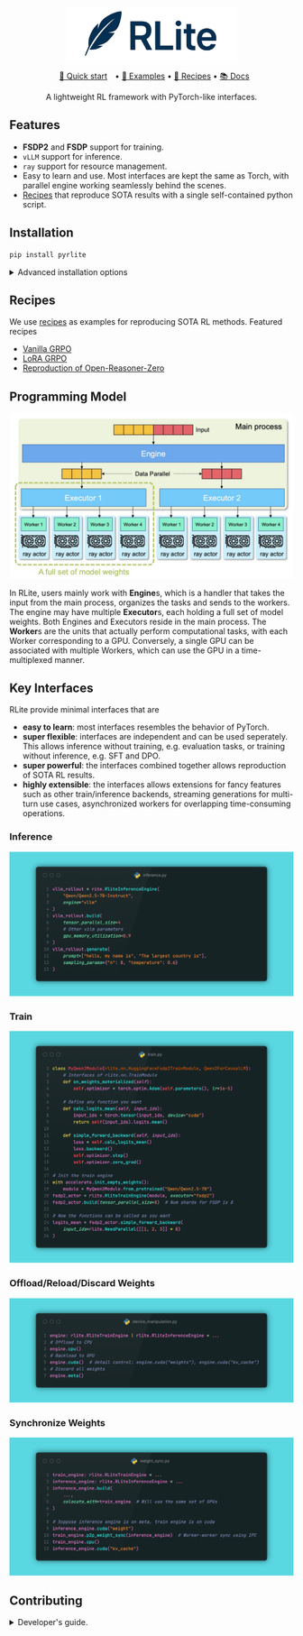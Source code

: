<div align="center">

<img alt="RLite" src="assets/logo/row_text_light.png" width="300px">

<p align="center">
  <a href="https://rlite-documentation.readthedocs.io/en/latest/quick_start.html" style="margin: 0 10px;">🚀 Quick start</a> •
  <a href="https://github.com/rlite-project/RLite/tree/main/examples">🌰 Examples</a> •
  <a href="https://github.com/rlite-project/RLite-Recipe">🍲 Recipes</a> •
  <a href="https://rlite-documentation.readthedocs.io/en/latest/">📚 Docs</a>
</p>

A lightweight RL framework with PyTorch-like interfaces.

</div>

## Features

- **FSDP2** and **FSDP** support for training.
- `vLLM` support for inference.
- `ray` support for resource management.
- Easy to learn and use. Most interfaces are kept the same as Torch, with parallel engine working seamlessly behind the scenes.
- [Recipes](https://github.com/rlite-project/RLite-Recipe) that reproduce SOTA results with a single self-contained python script.

## Installation

```python
pip install pyrlite
```

<details>

<summary>Advanced installation options</summary>

We recommend using `conda` to manage our computation environment.

1. Create a conda environment:

```
conda create -n rlite python==3.12
conda activate rlite
```

2. Install common dependencies

```bash
# install vllm
pip install vllm accelerate

# flash attention 2 (make sure you have 64 CPU cores)
MAX_JOBS=64 pip install flash-attn --no-build-isolation

# Install fashinfer for faster inference
pip install flashinfer-python==0.2.2.post1 -i https://flashinfer.ai/whl/cu124/torch2.6
```

4. Install `rlite`

```bash
git clone https://github.com/rlite-project/RLite.git
cd RLite; pip install -e .
```

</details>

## Recipes

We use [recipes](https://github.com/rlite-project/RLite-Recipe) as examples for reproducing SOTA RL methods. Featured recipes

- [Vanilla GRPO](https://github.com/rlite-project/RLite-Recipe/tree/main/recipe/on_policy_grpo_math_verifiable_reward)
- [LoRA GRPO](https://github.com/rlite-project/RLite-Recipe/tree/main/recipe/grpo_lora)
- [Reproduction of Open-Reasoner-Zero](https://github.com/rlite-project/RLite-Recipe/tree/main/recipe/reproduce_orz)

## Programming Model

![Programming Model](assets/docs/source/intrudoction/program_model.jpg)

In RLite, users mainly work with **Engine**s, which is a handler that takes the input from the main process, organizes the tasks and sends to the workers. The engine may have multiple **Executor**s, each holding a full set of model weights. Both Engines and Executors reside in the main process. The **Worker**s are the units that actually perform computational tasks, with each Worker corresponding to a GPU. Conversely, a single GPU can be associated with multiple Workers, which can use the GPU in a time-multiplexed manner.

## Key Interfaces

RLite provide minimal interfaces that are

- **easy to learn**: most interfaces resembles the behavior of PyTorch.
- **super flexible**: interfaces are independent and can be used seperately. This allows inference without training, e.g. evaluation tasks, or training without inference, e.g. SFT and DPO.
- **super powerful**: the interfaces combined together allows reproduction of SOTA RL results.
- **highly extensible**: the interfaces allows extensions for fancy features such as other train/inference backends, streaming generations for multi-turn use cases, asynchronized workers for overlapping time-consuming operations.

### Inference

![Inference Example](assets/README//inference_example.png)

### Train

![Train Example](assets/README/train_example.png)

### Offload/Reload/Discard Weights

![Device Example](assets/README/device_example.png)

### Synchronize Weights

![Weight Sync](assets/README/weight_sync.png)

## Contributing

<details>
<summary>Developer's guide.</summary>

<br>

> Write code that you would like to read again.

We use `pre-commit` and `git cz` to sanitize the commits. You can run `pre-commit` before `git cz` to avoid repeatedly input the commit messages.

```bash
pip install pre-commit
# Install pre-commit hooks
pre-commit install
pre-commit install --hook-type commit-msg
# Install this emoji-style tool
sudo npm install -g git-cz --no-audit --verbose --registry=https://registry.npmmirror.com

# Install rlite
pip install -e ".[dev]"
```

##### Code Style

- Single line code length is 99 characters, comments and documents are 79 characters.
- Write unit tests for atomic capabilities to ensure that `pytest` does not throw an error.

Run `pre-commit` to automatically lint the code:

```
pre-commit run --all-files
```

##### Run Unit Tests:

```bash
# Only run tests
pytest

# Run tests and output test code coverage report
pytest --cov=rlite
```

</details>
